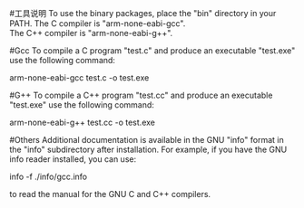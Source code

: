 #工具说明
To use the binary packages, place the "bin" directory in your PATH.
The C compiler is 	"arm-none-eabi-gcc".  
The C++ compiler is "arm-none-eabi-g++".
  
#Gcc
To compile a C program "test.c" and produce an executable "test.exe"
use the following command:

  arm-none-eabi-gcc test.c -o test.exe

#G++
To compile a C++ program "test.cc" and produce an executable
"test.exe" use the following command:

  arm-none-eabi-g++ test.cc -o test.exe

#Others
Additional documentation is available in the GNU "info" format in the
"info" subdirectory after installation.  For example, if you have the
GNU info reader installed, you can use:

  info -f ./info/gcc.info

to read the manual for the GNU C and C++ compilers.